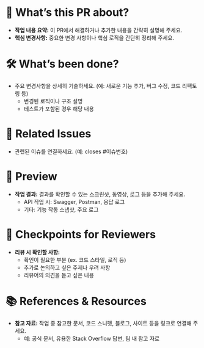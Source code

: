 # 🚀 What’s this PR about?
- **작업 내용 요약:** 이 PR에서 해결하거나 추가한 내용을 간략히 설명해 주세요.
- **핵심 변경사항:** 중요한 변경 사항이나 핵심 로직을 간단히 정리해 주세요.

# 🛠️ What’s been done?
- 주요 변경사항을 상세히 기술하세요. (예: 새로운 기능 추가, 버그 수정, 코드 리팩토링 등)
  - 변경된 로직이나 구조 설명
  - 테스트가 포함된 경우 해당 내용
    
# 🎯 Related Issues
- 관련된 이슈를 연결하세요. (예: closes #이슈번호)

# 📸 Preview
- **작업 결과:** 결과를 확인할 수 있는 스크린샷, 동영상, 로그 등을 추가해 주세요.
  - API 작업 시: Swagger, Postman, 응답 로그
  - 기타: 기능 작동 스냅샷, 주요 로그

# 👀 Checkpoints for Reviewers
- **리뷰 시 확인할 사항:** 
  - 확인이 필요한 부분 (ex. 코드 스타일, 로직 등)
  - 추가로 논의하고 싶은 주제나 우려 사항
  - 리뷰어의 의견을 듣고 싶은 내용

# 📚 References & Resources
- **참고 자료:** 작업 중 참고한 문서, 코드 스니펫, 블로그, 사이트 등을 링크로 연결해 주세요.
  - 예: 공식 문서, 유용한 Stack Overflow 답변, 팀 내 참고 자료
